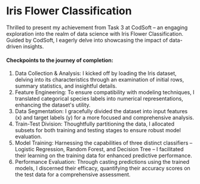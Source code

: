 #  Iris Flower Classification

Thrilled to present my achievement from Task 3 at CodSoft – an engaging exploration into the realm of data science with Iris Flower Classification. Guided by CodSoft, I eagerly delve into showcasing the impact of data-driven insights.

#### Checkpoints to the journey of completion:

1. Data Collection & Analysis: I kicked off by loading the Iris dataset, delving into its characteristics through an examination of initial rows, summary statistics, and insightful details.
2. Feature Engineering: To ensure compatibility with modeling techniques, I translated categorical species labels into numerical representations, enhancing the dataset's utility.
3. Data Segmentation: I gracefully divided the dataset into input features (x) and target labels (y) for a more focused and comprehensive analysis.
4. Train-Test Division: Thoughtfully partitioning the data, I allocated subsets for both training and testing stages to ensure robust model evaluation.
5. Model Training: Harnessing the capabilities of three distinct classifiers – Logistic Regression, Random Forest, and Decision Tree – I facilitated their learning on the training data for enhanced predictive performance.
6. Performance Evaluation: Through casting predictions using the trained models, I discerned their efficacy, quantifying their accuracy scores on the test data for a comprehensive assessment.
